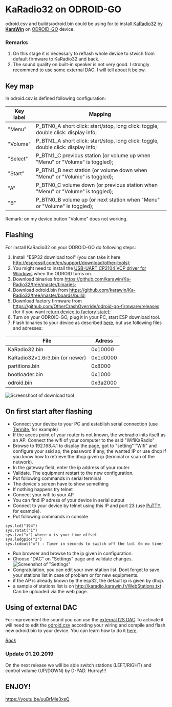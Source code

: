 # KaRadio32 on ODROID-GO

odroid.csv and builds/odroid.bin could be using for to install [KaRadio32](https://github.com/karawin/Ka-Radio32) by [**KaraWin**](https://github.com/karawin) on [ODROID-GO](https://www.hardkernel.com/shop/odroid-go/) device.

### Remarks
1. On this stage it is necessary to reflash whole device to stwich from default firmware to KaRadio32 and back.
2. The sound quality on built-in speaker is not very good. I strongly recommend to use some external DAC. I will tell about it [below](https://github.com/pepelnyy/KaRadio32-on-ODROID-GO/blob/master/ODROID-GO.md#using-of-external-dac).

## Key map

In odroid.csv is defined following configuration:

Key label    | Mapping
-------------|----------------------------------------------------------------------------------
"Menu"       | P_BTN0_A short click: start/stop, long click: toggle, double click: display info;
"Volume"     | P_BTN1_A short click: start/stop, long click: toggle, double click: display info;
"Select"     | P_BTN1_C previous station (or volume up when "Menu" or "Volume" is toggled);
"Start"      | P_BTN1_B next station (or volume down when "Menu" or "Volume" is toggled);
"A"          | P_BTN0_C volume down (or previous station when "Menu" or "Volume" is toggled);
"B"          | P_BTN0_B volume up (or next station when "Menu" or "Volume" is toggled);

Remark: on my device button "Volume" does not working.

## Flashing

For install KaRadio32 on your ODROID-GO do following steps:
1. Install "ESP32 download tool" (you can take it here <http://espressif.com/en/support/download/other-tools>);
2. You might need to install the [USB-UART CP2104 VCP driver for Windows](https://www.silabs.com/products/development-tools/software/usb-to-uart-bridge-vcp-drivers) when the ODROID turns on.
3. Download binaries from <https://github.com/karawin/Ka-Radio32/tree/master/binaries>;
4. Download odroid.bin from <https://github.com/karawin/Ka-Radio32/tree/master/boards/build>;
5. Download factory firmware from <https://github.com/OtherCrashOverride/odroid-go-firmware/releases> (for if you want [return device to factory state](https://wiki.odroid.com/odroid_go/firmware_update));
6. Turn on your ODROID-GO, plug it in your PC, start ESP download tool.
7. Flash binaries to your device as described [here](https://wiki.odroid.com/odroid_go/firmware_update), but use following files and adresses:

File                           | Adress
-------------------------------|---------
KaRadio32.bin                  | 0x10000
KaRadio32v1.6r3.bin (or newer) | 0x1d0000
partitions.bin                 | 0x8000
bootloader.bin                 | 0x1000
odroid.bin                     | 0x3a2000

![Screenshoot of download tool](https://github.com/pepelnyy/KaRadio32-on-ODROID-GO/raw/master/Images/Screenshot%20of%20ESP32%20DOWNLOAD%20TOOL.png)

## On first start after flashing

- Connect your device to your PC and establish serial connection (use [Termite](https://www.compuphase.com/software_termite.htm), for example)
- If the acces point of your router is not known, the webradio inits itself as an AP. Connect the wifi of your computer to the ssid "WifiKaRadio"  
- Browse to 192.168.4.1 to display the page, got to "setting" "Wifi" and configure your ssid ap, the password if any, the wanted IP or use dhcp if you know how to retrieve the dhcp given ip (terminal or scan of the network).
- In the gateway field, enter the ip address of your router.
- Validate. The equipment restart to the new configuration.
- Put following commands in serial terminal
- The device's screen have to show something
- If nothing happens try telnet
- Connect your wifi to your AP
- You can find IP adress of your device in serial output
- Connect to your device by telnet using this IP and port 23 (use [PuTTY](https://www.chiark.greenend.org.uk/~sgtatham/putty/latest.html), for example).
- Put following commands in console

```
sys.lcd("194")
sys.rotat("1")
sys.tzo("x") where x is your time offset
sys.ledgpio("2")
sys.lcdout("x")	: Timer in seconds to switch off the lcd. 0= no timer
```

- Run browser and browse to the ip given in configuration.
- Choose "DAC" on "Settings" page and validate changes.
![Screenshot of "Settings"](https://github.com/pepelnyy/KaRadio32-on-ODROID-GO/raw/master/Images/WebPage.png)
- Congratulation, you can edit your own station list. Dont forget to save your stations list in case of problem or for new equipments.
- if the AP is already known by the esp32, the default ip is given by dhcp.
- a sample of stations list is on http://karadio.karawin.fr/WebStations.txt . Can be uploaded via the web page.

## Using of external DAC

For improvement the sound you can use the [external I2S DAC](https://forum.odroid.com/viewtopic.php?f=158&t=31853#p231211)
To activate it will need to edit the [odroid.csv](https://github.com/karawin/Ka-Radio32/tree/master/boards) according your wiring and compile and flash new odroid.bin to your device. You can learn how to do it [here](https://github.com/karawin/Ka-Radio32/blob/master/HardwareConfig.md#hardware-configuration-partition).

[_Back_](https://github.com/pepelnyy/KaRadio32-on-ODROID-GO/blob/master/README.md#remarks)

### Update 01.20.2019

On the next release we will be able switch stations (LEFT/RIGHT) and control volume (UP/DOWN) by D-PAD. Hurray!!!

## ENJOY!

https://youtu.be/uuBrMle3xsQ
